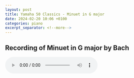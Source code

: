 ```yaml
---
layout: post
title: Yamaha 50 Classics - Minuet in G major
date: 2024-02-20 10:06 +0100
categories: piano
excerpt_separator: <!--more-->
---
```


<section>
<h1>Recording of Minuet in G major by Bach</h1>
<!--more-->

<audio controls>
  <source src="https://arsiteblobuks.blob.core.windows.net/audio/yam-50/22-menuett-bach.mp3" type="audio/mp3">
  Your browser does not support the audio element.
</audio>

</section>
